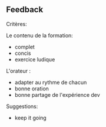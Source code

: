 ## Feedback

Critères: 

Le contenu de la formation: 
- complet
- concis 
- exercice ludique 

L'orateur :
- adapter au rythme de chacun 
- bonne oration 
- bonne partage de l'expérience dev 

Suggestions: 
- keep it going 
